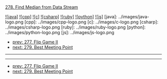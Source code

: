 [278. Find Median from Data Stream](https://leetcode.com/problems/find-median-from-data-stream/)

[![java]](../java/278-find-median-from-data-stream.md)
[![cpp]](../cpp/278-find-median-from-data-stream.md)
[![c]](../c/278-find-median-from-data-stream.md)
[![csharp]](../csharp/278-find-median-from-data-stream.md)
[![ruby]](../ruby/278-find-median-from-data-stream.md)
[![python]](../python/278-find-median-from-data-stream.md)
[![js]](../js/278-find-median-from-data-stream.md)
[java]: ../images/java-logo.png
[cpp]: ../images/cpp-logo.png
[c]: ../images/c-logo.png
[csharp]: ../images/csharp-logo.png
[ruby]: ../images/ruby-logo.png
[python]: ../images/python-logo.png
[js]: ../images/js-logo.png

- [prev: 277. Flip Game II](277-flip-game-ii.md)
- [next: 279. Best Meeting Point](279-best-meeting-point.md)

---


---

- [prev: 277. Flip Game II](277-flip-game-ii.md)
- [next: 279. Best Meeting Point](279-best-meeting-point.md)
